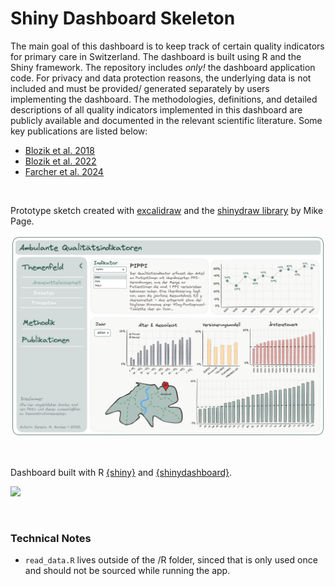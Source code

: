 
# Shiny Dashboard Skeleton

<!-- badges: start -->
<!-- badges: end -->

The main goal of this dashboard is to keep track of certain quality indicators for primary care in Switzerland. 
The dashboard is built using R and the Shiny framework.
The repository includes *only!* the dashboard application code. For privacy and data protection reasons, 
the underlying data is not included and must be provided/ generated separately by users implementing the dashboard.
The methodologies, definitions, and detailed descriptions of all quality indicators
implemented in this dashboard are publicly available and documented in the relevant scientific literature. 
Some key publications are listed below:

* [Blozik et al. 2018](https://link.springer.com/article/10.1186/s12913-018-3477-z)
* [Blozik et al. 2022](https://bmchealthservres.biomedcentral.com/articles/10.1186/s12913-022-07893-8)
* [Farcher et al. 2024](https://journals.plos.org/plosone/article?id=10.1371/journal.pone.0311099)

<br>

Prototype sketch created with [excalidraw](https://excalidraw.com/) and the [shinydraw library](https://github.com/MikeJohnPage/shinydraw) by Mike Page.

![](www/skizze_dashboard.png)

<br>

Dashboard built with R [{shiny}](https://shiny.posit.co/) and [{shinydashboard}](https://rstudio.github.io/shinydashboard/).

![](www/dashboard_shiny.png)

<br>

### Technical Notes

* `read_data.R` lives outside of the /R folder, sinced that is only used once and should not be sourced while running the app.



